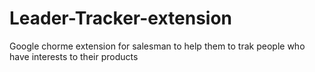 # Leader-Tracker-extension
Google chorme extension for salesman to help them to trak people who have interests to their products
